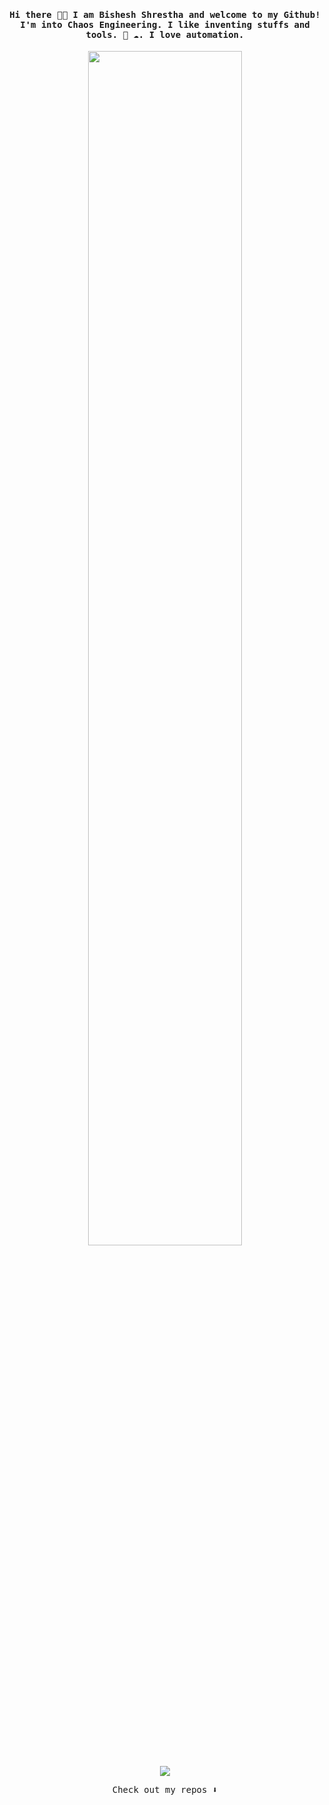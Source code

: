 
<h4 align="center"><samp> Hi there 👋🏾  I am Bishesh Shrestha and welcome to my Github! I'm into Chaos Engineering. I like inventing stuffs and tools. 🐍 ☁️. I love automation.</samp></h4>

<p align="center">
  <img width=70% src="https://media.giphy.com/media/RbDKaczqWovIugyJmW/giphy.gif">
</p>


<p align="center">
<a href= "https://np.linkedin.com/in/bishesh-shrestha-b05bb91a0"><img src="https://img.icons8.com/linkedin"/></a>
</p>

<p align="center"><samp>
Check out my repos ⬇️  
  </samp>
</p>
